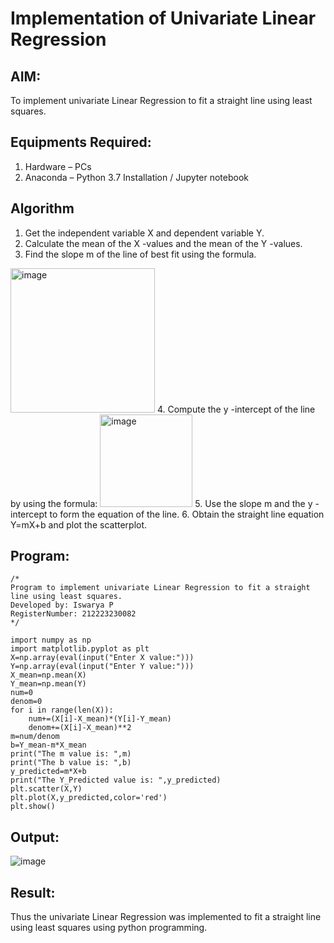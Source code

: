 # Implementation of Univariate Linear Regression


## AIM:
To implement univariate Linear Regression to fit a straight line using least squares.

## Equipments Required:
1. Hardware – PCs
2. Anaconda – Python 3.7 Installation / Jupyter notebook

## Algorithm
1. Get the independent variable X and dependent variable Y.
2. Calculate the mean of the X -values and the mean of the Y -values.
3. Find the slope m of the line of best fit using the formula. 
<img width="231" alt="image" src="https://user-images.githubusercontent.com/93026020/192078527-b3b5ee3e-992f-46c4-865b-3b7ce4ac54ad.png">
4. Compute the y -intercept of the line by using the formula:
<img width="148" alt="image" src="https://user-images.githubusercontent.com/93026020/192078545-79d70b90-7e9d-4b85-9f8b-9d7548a4c5a4.png">
5. Use the slope m and the y -intercept to form the equation of the line.
6. Obtain the straight line equation Y=mX+b and plot the scatterplot.

## Program:
```
/*
Program to implement univariate Linear Regression to fit a straight line using least squares.
Developed by: Iswarya P
RegisterNumber: 212223230082 
*/

import numpy as np
import matplotlib.pyplot as plt
X=np.array(eval(input("Enter X value:")))
Y=np.array(eval(input("Enter Y value:")))
X_mean=np.mean(X)
Y_mean=np.mean(Y)
num=0
denom=0
for i in range(len(X)):
    num+=(X[i]-X_mean)*(Y[i]-Y_mean)
    denom+=(X[i]-X_mean)**2
m=num/denom
b=Y_mean-m*X_mean
print("The m value is: ",m)
print("The b value is: ",b)
y_predicted=m*X+b
print("The Y_Predicted value is: ",y_predicted)
plt.scatter(X,Y)
plt.plot(X,y_predicted,color='red')
plt.show()
```

## Output:

![image](https://github.com/user-attachments/assets/73118cbd-f4eb-4f71-ab9b-fe13b22ecdea)


## Result:
Thus the univariate Linear Regression was implemented to fit a straight line using least squares using python programming.
